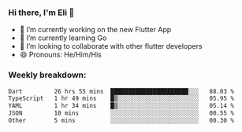 ### Hi there, I'm Eli 👋
- 🔭 I’m currently working on the new Flutter App
- 🌱 I’m currently learning Go
- 🦄 I’m looking to collaborate with other flutter developers
- 😄 Pronouns: He/Him/His

### Weekly breakdown:
<!--START_SECTION:waka-->

```txt
Dart         26 hrs 55 mins  ██████████████████████░░░   88.03 %
TypeScript   1 hr 49 mins    █▒░░░░░░░░░░░░░░░░░░░░░░░   05.95 %
YAML         1 hr 34 mins    █▒░░░░░░░░░░░░░░░░░░░░░░░   05.14 %
JSON         10 mins         ░░░░░░░░░░░░░░░░░░░░░░░░░   00.55 %
Other        5 mins          ░░░░░░░░░░░░░░░░░░░░░░░░░   00.30 %
```

<!--END_SECTION:waka-->
